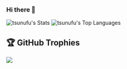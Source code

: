 ### Hi there 👋


![tsunufu's Stats](https://github-readme-stats.vercel.app/api?username=tsunufu&theme=radical&show_icons=true&hide_border=true&count_private=true)
![tsunufu's Top Languages](https://github-readme-stats.vercel.app/api/top-langs/?username=tsunufu&theme=radical&show_icons=true&hide_border=true&layout=compact)

## 🏆 GitHub Trophies
![](https://github-profile-trophy.vercel.app/?username=tsunufu&theme=radical&no-frame=false&no-bg=true&margin-w=4)
<!--
**tsunufu/tsunufu** is a ✨ _special_ ✨ repository because its `README.md` (this file) appears on your GitHub profile.

Here are some ideas to get you started:

- 🔭 I’m currently working on ...
- 🌱 I’m currently learning ...
- 👯 I’m looking to collaborate on ...
- 🤔 I’m looking for help with ...
- 💬 Ask me about ...
- 📫 How to reach me: ...
- 😄 Pronouns: ...
- ⚡ Fun fact: ...
-->

